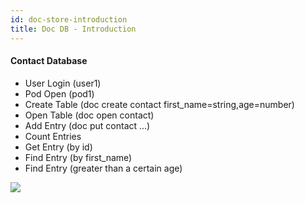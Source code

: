 ```yaml
---
id: doc-store-introduction
title: Doc DB - Introduction
---
```


#### Contact Database

- User Login (user1)
- Pod Open (pod1)
- Create Table (doc create contact first_name=string,age=number)
- Open Table (doc open contact)
- Add Entry (doc put contact ...)
- Count Entries
- Get Entry (by id)
- Find Entry (by first_name)
- Find Entry (greater than a certain age)


[![](https://j.gifs.com/D1GmvB.gif)](https://gateway.ethswarm.org/access/71ad82837eaadc2d059f6ce07d2259b39ae5bd6a8927c33aba7001f263403112)
